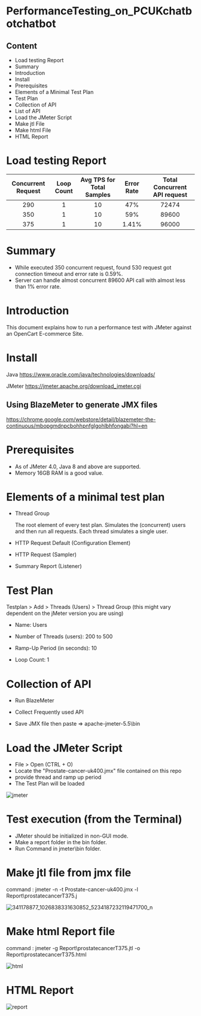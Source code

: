 # PerformanceTesting_on_PCUKchatbotchatbot

## Content
- Load testing Report
- Summary
- Introduction
- Install
- Prerequisites
- Elements of a Minimal Test Plan
- Test Plan
- Collection of API
- List of API
- Load the JMeter Script
- Make jtl File
- Make html File
- HTML Report

# Load testing Report

| Concurrent Request  | Loop Count | Avg TPS for Total Samples  | Error Rate | Total Concurrent API request |
|               :---: |      :---: |                      :---: |                        :---: |      :---: |
| 290 | 1 |  10 | 47%     | 72474  |
| 350 | 1 |  10 | 59%     | 89600  |
| 375 | 1 |  10 | 1.41%   | 96000  |

# Summary
- While executed 350 concurrent request, found 530 request got connection timeout and error rate is 0.59%.
- Server can handle almost concurrent 89600 API call with almost less than 1% error rate.

# Introduction
This document explains how to run a performance test with JMeter against an OpenCart E-commerce Site.

# Install
Java
https://www.oracle.com/java/technologies/downloads/

JMeter
https://jmeter.apache.org/download_jmeter.cgi


## Using BlazeMeter to generate JMX files
https://chrome.google.com/webstore/detail/blazemeter-the-continuous/mbopgmdnpcbohhpnfglgohlbhfongabi?hl=en

# Prerequisites
- As of JMeter 4.0, Java 8 and above are supported.
- Memory 16GB RAM is a good value.

# Elements of a minimal test plan
- Thread Group

  The root element of every test plan. Simulates the (concurrent) users and then run all requests. Each thread simulates a single user.

- HTTP Request Default (Configuration Element)

- HTTP Request (Sampler)

- Summary Report (Listener)

# Test Plan
  Testplan > Add > Threads (Users) > Thread Group (this might vary dependent on the jMeter version you are using)

- Name: Users

- Number of Threads (users): 200 to 500

- Ramp-Up Period (in seconds): 10

- Loop Count: 1

# Collection of API
- Run BlazeMeter

- Collect Frequently used API

- Save JMX file then paste => apache-jmeter-5.5\bin

# Load the JMeter Script
- File > Open (CTRL + O)
- Locate the "Prostate-cancer-uk400.jmx" file contained on this repo
- provide thread and ramp up period
- The Test Plan will be loaded

![jmeter](https://user-images.githubusercontent.com/44814788/233927871-b302d077-03ab-4feb-96b9-28ff79308634.JPG)


# Test execution (from the Terminal)
- JMeter should be initialized in non-GUI mode.
- Make a report folder in the bin folder.
- Run Command in jmeter\bin folder.

# Make jtl file from jmx file
  command : jmeter -n -t Prostate-cancer-uk400.jmx -l Report\prostatecancerT375.j
  
  ![341178877_1026838331630852_5234187232119471700_n](https://user-images.githubusercontent.com/44814788/233928865-b17e9220-8df8-4346-8224-614d9b675d00.png)
  
  # Make html Report file
  command : jmeter -g Report\prostatecancerT375.jtl -o Report\prostatecancerT375.html
  
  ![html](https://user-images.githubusercontent.com/44814788/233930014-150581ef-9008-4de8-916e-a4c0025009bd.JPG)
  
  # HTML Report
  
  ![report](https://user-images.githubusercontent.com/44814788/233930788-7594d4c0-14de-4bb9-ba57-ded5a22e7fb1.JPG)


